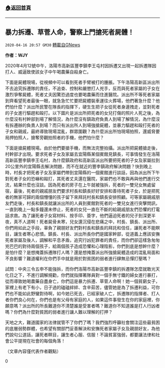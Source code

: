 ###  [:house:返回首頁](https://github.com/ourhimalayas/txt)
---

## 暴力拆遷、草菅人命，警察上門搶死者屍體！
`2020-04-16 20:57 GM30` [轉載自GNews](https://gnews.org/zh-hant/174804/)

**作者：WJY**

2020年4月12號中午，洛陽市高新區豐李鎮李王屯村因拆遷又出現一起拆遷隊因打人、威逼致使該女子中午喝農藥自殺身亡。

下面是屍體現場，從視頻中可以看到死者手臂被打的腫脹。下午洛陽高新區派出所不去追究拆遷隊的責任，不追查、控制和嚴懲打人兇手，反而與死者家屬的子女在激烈爭奪屍體，死者丈夫因驚恐過度也要喝農藥而住進醫院。派出所不等死者家屬到齊看望死者最後一眼，就急急忙忙要把屍體裝車運往火葬場，他們著急什麼？他們怕什麼？派出所民警在隊長的指揮下，硬生生把子女從死者身邊拽走，並對死者的子女進行驅趕和毆打。以下圖片是派出所把死者的女兒打傷的照片人死之後，為什麼沒有村幹部到場了解情況，為什麼沒有鎮政府負責人到場了解情況，為什麼沒有拆遷辦的負責人到場？而只有派出所人到場強搶屍體，並暴力驅趕和毆打死者的子女和親戚，最終導致現場混亂，群眾圍觀？為什麼派出所怕現場拍照，還威脅要局押拍照人，搶奪旁觀拍照者的手機，他們怕什麼？

下面是搶屍體現場。由於他們要搶手機，而無法完整拍攝。派出所把屍體搶走後，村幹部才出現。要求死者子女及家屬去宜陽縣某個賓館見鎮長，可事情發生在洛陽高新區豐李鎮李王屯村，為什麼鎮政府和高新區派出所要把死者的子女及家屬拉到20公里外的宜陽縣去解決問題，而不在就近的豐李鎮政府解決問題？快到晚上時，村長才把死者子女及家屬們帶到宜陽縣的一個賓館進行談話，因為派出所下午對死者子女的恐嚇和毆打，其死者丈夫還在醫院，家屬們也不敢與再與他們進行交流，結果什麼也沒談。因為死者的房子在上午就被強拆，死者的一雙兒女無處留宿，最後，死者的親戚朋友們要求村長和鎮長好好安排和善待死者子女，於是把死者的無家可歸的兩個懵懂的孩子留下來拜託村長和鎮長安排照顧。可等家屬親戚朋友們走後，村長和鎮長就讓派出所的人員到賓館對死者的一雙兒女進行突擊問訊，一直到晚上一點多鐘還未停止，死者的女兒一直在不斷的給親戚朋友們恐懼的打電話求救。為了讓死者子女寫材料、按手印、簽字，他們逼迫死者的兒子到深更半夜，真不人道啊！死者屍骨未寒，兒女還沉侵在悲痛之中，村長、鎮長、派出所、你們用如此之手段，辜負了親朋好友們對村長和鎮長的拜託和信任，讓死者不能瞑目，讓生者寒心悲憤。鎮長、村長、派出所長你們是國家幹部，從道義上應該安撫死者家屬及後人，調解和平息矛盾，追究行凶犯罪者的責任，而你們卻這樣急匆匆兇巴巴的對待兩個孩子，給兩個孩子造成恐懼和心理陰影，你們到底是想幹什麼？是怕什麼？是想掩蓋拆遷隊打人嗎？還是想掩蓋派出所強搶屍體造成的混亂局面和不良影響？難道權利在你們手中就是用於對貧困的弱者進行肆無忌憚打壓嗎？

試問：中央三令五申不能強拆，而你們洛陽市高新區豐李鎮的拆遷隊怎麼就敢光天化日之下，不進行調解規勸，你們就指揮著隊員對一個手無寸鐵的婦女進行暴打，從而導致她喝農藥自盡身亡，你們這是暴力拆遷、草菅人命啊！她一個貧窮女子，家裡上有老下有小，日子過的磕磕絆絆、含辛茹苦，儘管她是為了拆遷利益，可你們也不能如此野蠻對待啊，如今她已死去，已經家破人亡，拆遷隊的指揮者、打人者你們良心何在，你們也是有父母有家庭的人，如果這件事發生在你的家庭裡，你願意嗎？派出所的所長難道你不清楚誰是受害者嗎？難道你不知道誰是打人行凶者嗎？你們為什麼對貧困的弱者進行讓人難以理解的打押？

天地之大，難道國家的法律就管不了你們了嗎？我們強烈呼籲社會關注這些最貧困的底層弱勢群體，也希望有關部門妥善解決和安撫死者家屬子女及親朋好友，為他們說句公道話，讓死者瞑目，讓生者心服、信服！不論貧富強弱，都要讓法律和社會公平提現在社會的每個角落！

（文章內容僅代表作者觀點）

0
